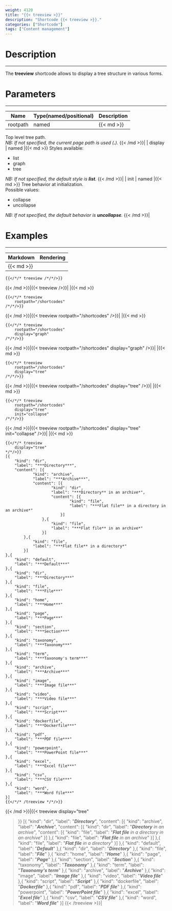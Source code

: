```yaml
---
weight: 4120
title: "{{< treeview >}}"
description: "Shortcode {{< treeview >}}."
categories: ["Shortcode"]
tags: ["Content management"]
---
```


# Description
---

The **treeview** shortcode allows to display a tree structure in various forms.

# Parameters
---

| Name | Type(named/positional) | Description |
| ---- | ---------------------- | ----------- |
| rootpath | named |{{< md >}}
Top level tree path.  
*NB: If not specified, the current page path is used (**.**).*
{{< /md >}}|
| display | named |{{< md >}}
Styles available:
* list
* graph
* tree

*NB: If not specified, the default style is **list**.*
{{< /md >}}|
| init | named |{{< md >}}
Tree behavior at initialization.  
Possible values:
* collapse
* uncollapse

*NB: If not specified, the default behavior is **uncollapse**.*
{{< /md >}}|

# Examples
---

| Markdown | Rendering |
| -------- | --------- |
|{{< md >}}
```
{{</*/* treeview /*/*/>}}
```
{{< /md >}}|{{< treeview />}}|
|{{< md >}}
```
{{</*/* treeview
    rootpath="/shortcodes"
/*/*/>}}
```
{{< /md >}}|{{< treeview 
    rootpath="/shortcodes"
/>}}|
|{{< md >}}
```
{{</*/* treeview
    rootpath="/shortcodes"
    display="graph"
/*/*/>}}
```
{{< /md >}}|{{< treeview 
    rootpath="/shortcodes"
    display="graph"
/>}}|
|{{< md >}}
```
{{</*/* treeview
    rootpath="/shortcodes"
    display="tree"
/*/*/>}}
```
{{< /md >}}|{{< treeview 
    rootpath="/shortcodes"
    display="tree"
/>}}|
|{{< md >}}
```
{{</*/* treeview
    rootpath="/shortcodes"
    display="tree"
    init="collapse"
/*/*/>}}
```
{{< /md >}}|{{< treeview 
    rootpath="/shortcodes"
    display="tree"
    init="collapse"
/>}}|
|{{< md >}}
```
{{</*/* treeview
    display="tree"
*/*/>}}
[{
    "kind": "dir",
    "label": "***Directory***",
    "content": [{
            "kind": "archive",
            "label": "***Archive***",
            "content": [{
                    "kind": "dir",
                    "label": "***Directory** in an archive*",
                    "content": [{
                            "kind": "file",
                            "label": "***Flat file** in a directory in an archive*"
                        }]
                },{
                    "kind": "file",
                    "label": "***Flat file** in an archive*"
                }]
        },{
            "kind": "file",
            "label": "***Flat file** in a directory*"
        }]
},{
    "kind": "default",
    "label": "***Default***"
},{
    "kind": "dir",
    "label": "***Directory***"
},{
    "kind": "file",
    "label": "***File***"
},{
    "kind": "home",
    "label": "***Home***"
},{
    "kind": "page",
    "label": "***Page***"
},{
    "kind": "section",
    "label": "***Section***"
},{
    "kind": "taxonomy",
    "label": "***Taxonomy***"
},{
    "kind": "term",
    "label": "***Taxonomy's term***"
},{
    "kind": "archive",
    "label": "***Archive***"
},{
    "kind": "image",
    "label": "***Image file***"
},{
    "kind": "video",
    "label": "***Video file***"
},{
    "kind": "script",
    "label": "***Script***"
},{
    "kind": "dockerfile",
    "label": "***Dockerfile***"
},{
    "kind": "pdf",
    "label": "***PDF file***"
},{
    "kind": "powerpoint",
    "label": "***PowerPoint file***"
},{
    "kind": "excel",
    "label": "***Excel file***"
},{
    "kind": "csv",
    "label": "***CSV file***"
},{
    "kind": "word",
    "label": "***Word file***"
}]
{{</*/* /treeview */*/>}}
```
{{< /md >}}|{{< treeview
    display="tree"
>}}
[{
    "kind": "dir",
    "label": "***Directory***",
    "content": [{
            "kind": "archive",
            "label": "***Archive***",
            "content": [{
                    "kind": "dir",
                    "label": "***Directory** in an archive*",
                    "content": [{
                            "kind": "file",
                            "label": "***Flat file** in a directory in an archive*"
                        }]
                },{
                    "kind": "file",
                    "label": "***Flat file** in an archive*"
                }]
        },{
            "kind": "file",
            "label": "***Flat file** in a directory*"
        }]
},{
    "kind": "default",
    "label": "***Default***"
},{
    "kind": "dir",
    "label": "***Directory***"
},{
    "kind": "file",
    "label": "***File***"
},{
    "kind": "home",
    "label": "***Home***"
},{
    "kind": "page",
    "label": "***Page***"
},{
    "kind": "section",
    "label": "***Section***"
},{
    "kind": "taxonomy",
    "label": "***Taxonomy***"
},{
    "kind": "term",
    "label": "***Taxonomy's term***"
},{
    "kind": "archive",
    "label": "***Archive***"
},{
    "kind": "image",
    "label": "***Image file***"
},{
    "kind": "video",
    "label": "***Video file***"
},{
    "kind": "script",
    "label": "***Script***"
},{
    "kind": "dockerfile",
    "label": "***Dockerfile***"
},{
    "kind": "pdf",
    "label": "***PDF file***"
},{
    "kind": "powerpoint",
    "label": "***PowerPoint file***"
},{
    "kind": "excel",
    "label": "***Excel file***"
},{
    "kind": "csv",
    "label": "***CSV file***"
},{
    "kind": "word",
    "label": "***Word file***"
}]
{{< /treeview >}}|

